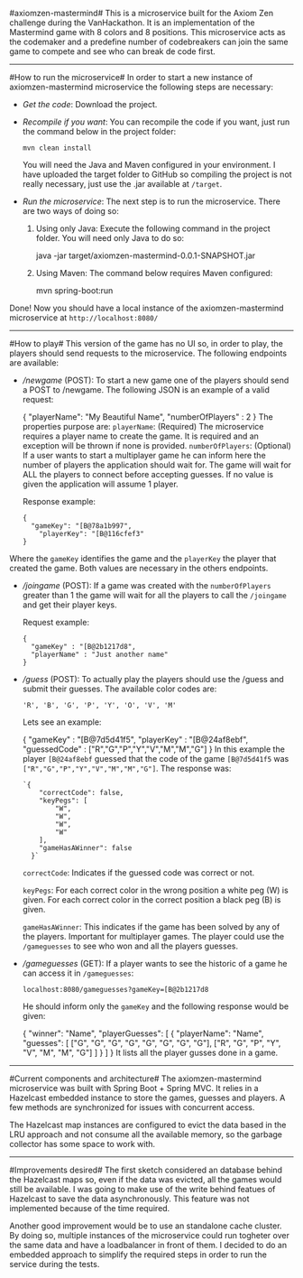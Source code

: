 #axiomzen-mastermind#
This is a microservice built for the Axiom Zen challenge during the VanHackathon. It is an implementation of the Mastermind game with 8 colors and 8 positions. This microservice acts as the codemaker and a predefine number of codebreakers can join the same game to compete and see who can break de code first.

---

#How to run the microservice#
In order to start a new instance of axiomzen-mastermind microservice the following steps are necessary:

+ *Get the code*:
  Download the project.

+ *Recompile if you want*:
  You can recompile the code if you want, just run the command below in the project folder:
  
    `mvn clean install`

  You will need the Java and Maven configured in your environment.
  I have uploaded the target folder to GitHub so compiling the project is not really necessary, just use the .jar available at `/target`.

+ *Run the microservice*:
  The next step is to run the microservice. There are two ways of doing so:
  
  1) Using only Java:
    Execute the following command in the project folder. You will need only Java to do so:
  
      java -jar target/axiomzen-mastermind-0.0.1-SNAPSHOT.jar

  2) Using Maven:
    The command below requires Maven configured:
  
      mvn spring-boot:run

Done! Now you should have a local instance of the axiomzen-mastermind microservice at `http://localhost:8080/`

---

#How to play#
   This version of the game has no UI so, in order to play, the players should send requests to the microservice. The following endpoints are available:
    
+ */newgame* (POST):
To start a new game one of the players should send a POST to /newgame. The following JSON is an example of a valid request:

    {
      "playerName": "My Beautiful Name",
      "numberOfPlayers" : 2
    }
The properties purpose are:
`playerName`: (Required) The microservice requires a player name to create the game. It is required and an exception will be thrown if none is provided.
`numberOfPlayers`: (Optional) If a user wants to start a multiplayer game he can inform here the number of players the application should wait for. The game will wait for ALL the players to connect before accepting guesses. If no value is given the application will assume 1 player.

  Response example:
  
      {
        "gameKey": "[B@78a1b997",
          "playerKey": "[B@116cfef3"
      }
Where the `gameKey` identifies the game and the `playerKey` the player that created the game. Both values are necessary in the others endpoints.

+ */joingame* (POST):
If a game was created with the `numberOfPlayers` greater than 1 the game will wait for all the players to call the `/joingame` and get their player keys.

  Request example:

      {
        "gameKey" : "[B@2b1217d8",
        "playerName" : "Just another name"
      }


+ */guess* (POST):
To actually play the players should use the /guess and submit their guesses. The available color codes are:

    `'R', 'B', 'G', 'P', 'Y', 'O', 'V', 'M'`

  Lets see an example:

    {
      "gameKey" : "[B@7d5d41f5",
      "playerKey" : "[B@24af8ebf",
      "guessedCode" : ["R","G","P","Y","V","M","M","G"]
    }
In this example the player `[B@24af8ebf` guessed that the code of the game `[B@7d5d41f5` was `["R","G","P","Y","V","M","M","G"]`.
The response was:

      `{
          "correctCode": false,
          "keyPegs": [
              "W",
              "W",
              "W",
              "W"
          ],
          "gameHasAWinner": false
        }`

  `correctCode`: Indicates if the guessed code was correct or not.

  `keyPegs`: For each correct color in the wrong position a white peg (W) is given. For each correct color in the correct position a black peg (B) is given.

  `gameHasAWinner`: This indicates if the game has been solved by any of the players. Important for multiplayer games. The player could use the `/gameguesses` to see who won and all the players guesses.

+ */gameguesses* (GET):
If a player wants to see the historic of a game he can access it in `/gameguesses`:

      localhost:8080/gameguesses?gameKey=[B@2b1217d8

  He should inform only the `gameKey` and the following response would be given:

    {
        "winner": "Name",
        "playerGuesses": [
            {
                "playerName": "Name",
                "guesses": [
                    ["G", "G", "G", "G", "G", "G", "G", "G"],
                    ["R", "G", "P", "Y", "V", "M", "M", "G"]
                ]
            }
        ]
    }
It lists all the player gusses done in a game.

---

#Current components and architecture#
The axiomzen-mastermind microservice was built with Spring Boot + Spring MVC. It relies in a Hazelcast embedded instance to store the games, guesses and players. A few methods are synchronized for issues with concurrent access.
  
The Hazelcast map instances are configured to evict the data based in the LRU approach and not consume all the available memory, so the garbage collector has some space to work with.

---

#Improvements desired#
The first sketch considered an database behind the Hazelcast maps so, even if the data was evicted, all the games would still be available. I was going to make use of the write behind featues of Hazelcast to save the data asynchronously. This feature was not implemented because of the time required.
  
Another good improvement would be to use an standalone cache cluster. By doing so, multiple instances of the microservice could run togheter over the same data and have a loadbalancer in front of them. I decided to do an embedded approach to simplify the required steps in order to run the service during the tests.